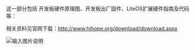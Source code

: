 这一部分包括 开发板硬件原理图、开发板出厂固件、LiteOS扩展硬件指南及代码等：

相关资料见官网下载：http://www.hihope.org/download/download.aspx 

![输入图片说明](https://harmonyos.oss-cn-beijing.aliyuncs.com/images/202203/07d9f4f25a64ca89549116d6b724790e43175d.png?x-oss-process=image/resize,w_820,h_601)
